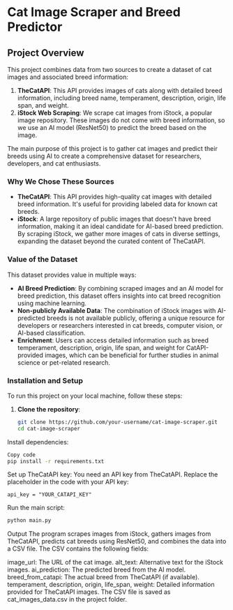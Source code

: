 # Cat Image Scraper and Breed Predictor

## Project Overview

This project combines data from two sources to create a dataset of cat images and associated breed information:

1. **TheCatAPI**: This API provides images of cats along with detailed breed information, including breed name, temperament, description, origin, life span, and weight.
2. **iStock Web Scraping**: We scrape cat images from iStock, a popular image repository. These images do not come with breed information, so we use an AI model (ResNet50) to predict the breed based on the image.

The main purpose of this project is to gather cat images and predict their breeds using AI to create a comprehensive dataset for researchers, developers, and cat enthusiasts.

### Why We Chose These Sources

- **TheCatAPI**: This API provides high-quality cat images with detailed breed information. It's useful for providing labeled data for known cat breeds.
- **iStock**: A large repository of public images that doesn't have breed information, making it an ideal candidate for AI-based breed prediction. By scraping iStock, we gather more images of cats in diverse settings, expanding the dataset beyond the curated content of TheCatAPI.

### Value of the Dataset

This dataset provides value in multiple ways:
- **AI Breed Prediction**: By combining scraped images and an AI model for breed prediction, this dataset offers insights into cat breed recognition using machine learning.
- **Non-publicly Available Data**: The combination of iStock images with AI-predicted breeds is not available publicly, offering a unique resource for developers or researchers interested in cat breeds, computer vision, or AI-based classification.
- **Enrichment**: Users can access detailed information such as breed temperament, description, origin, life span, and weight for CatAPI-provided images, which can be beneficial for further studies in animal science or pet-related research.

### Installation and Setup

To run this project on your local machine, follow these steps:

1. **Clone the repository**:
   ```bash
   git clone https://github.com/your-username/cat-image-scraper.git
   cd cat-image-scraper
   ```
Install dependencies:

```bash
Copy code
pip install -r requirements.txt
```

Set up TheCatAPI key: You need an API key from TheCatAPI. Replace the placeholder in the code with your API key:

```
api_key = "YOUR_CATAPI_KEY"
```

Run the main script:

```bash
python main.py
```
Output
The program scrapes images from iStock, gathers images from TheCatAPI, predicts cat breeds using ResNet50, and combines the data into a CSV file. The CSV contains the following fields:

image_url: The URL of the cat image.
alt_text: Alternative text for the iStock images.
ai_prediction: The predicted breed from the AI model.
breed_from_catapi: The actual breed from TheCatAPI (if available).
temperament, description, origin, life_span, weight: Detailed information provided for TheCatAPI images.
The CSV file is saved as cat_images_data.csv in the project folder.

